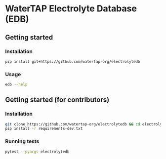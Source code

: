# WaterTAP Electrolyte Database (EDB)

## Getting started

### Installation

```sh
pip install git+https://github.com/watertap-org/electrolytedb
```

### Usage

```sh
edb --help
```

## Getting started (for contributors)

### Installation

```sh
git clone https://github.com/watertap-org/electrolytedb && cd electrolytedb
pip install -r requirements-dev.txt
```

### Running tests

```sh
pytest --pyargs electrolytedb
```
